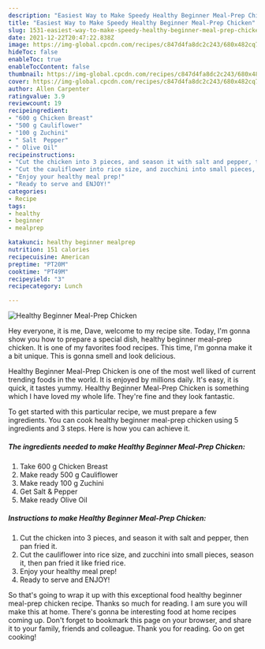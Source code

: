 ```yaml
---
description: "Easiest Way to Make Speedy Healthy Beginner Meal-Prep Chicken"
title: "Easiest Way to Make Speedy Healthy Beginner Meal-Prep Chicken"
slug: 1531-easiest-way-to-make-speedy-healthy-beginner-meal-prep-chicken
date: 2021-12-22T20:47:22.838Z
image: https://img-global.cpcdn.com/recipes/c847d4fa8dc2c243/680x482cq70/healthy-beginner-meal-prep-chicken-recipe-main-photo.jpg
hideToc: false
enableToc: true
enableTocContent: false
thumbnail: https://img-global.cpcdn.com/recipes/c847d4fa8dc2c243/680x482cq70/healthy-beginner-meal-prep-chicken-recipe-main-photo.jpg
cover: https://img-global.cpcdn.com/recipes/c847d4fa8dc2c243/680x482cq70/healthy-beginner-meal-prep-chicken-recipe-main-photo.jpg
author: Allen Carpenter
ratingvalue: 3.9
reviewcount: 19
recipeingredient:
- "600 g Chicken Breast"
- "500 g Cauliflower"
- "100 g Zuchini"
- " Salt  Pepper"
- " Olive Oil"
recipeinstructions:
- "Cut the chicken into 3 pieces, and season it with salt and pepper, then pan fried it."
- "Cut the cauliflower into rice size, and zucchini into small pieces, season it, then pan fried it like fried rice."
- "Enjoy your healthy meal prep!"
- "Ready to serve and ENJOY!"
categories:
- Recipe
tags:
- healthy
- beginner
- mealprep

katakunci: healthy beginner mealprep 
nutrition: 151 calories
recipecuisine: American
preptime: "PT20M"
cooktime: "PT49M"
recipeyield: "3"
recipecategory: Lunch

---
```



![Healthy Beginner Meal-Prep Chicken](https://img-global.cpcdn.com/recipes/c847d4fa8dc2c243/680x482cq70/healthy-beginner-meal-prep-chicken-recipe-main-photo.jpg)

Hey everyone, it is me, Dave, welcome to my recipe site. Today, I'm gonna show you how to prepare a special dish, healthy beginner meal-prep chicken. It is one of my favorites food recipes. This time, I'm gonna make it a bit unique. This is gonna smell and look delicious.

Healthy Beginner Meal-Prep Chicken is one of the most well liked of current trending foods in the world. It is enjoyed by millions daily. It's easy, it is quick, it tastes yummy. Healthy Beginner Meal-Prep Chicken is something which I have loved my whole life. They're fine and they look fantastic.




To get started with this particular recipe, we must prepare a few ingredients. You can cook healthy beginner meal-prep chicken using 5 ingredients and 3 steps. Here is how you can achieve it.

<!--inarticleads1-->

##### The ingredients needed to make Healthy Beginner Meal-Prep Chicken:

1. Take 600 g Chicken Breast
1. Make ready 500 g Cauliflower
1. Make ready 100 g Zuchini
1. Get  Salt & Pepper
1. Make ready  Olive Oil




<!--inarticleads2-->

##### Instructions to make Healthy Beginner Meal-Prep Chicken:

1. Cut the chicken into 3 pieces, and season it with salt and pepper, then pan fried it.
1. Cut the cauliflower into rice size, and zucchini into small pieces, season it, then pan fried it like fried rice.
1. Enjoy your healthy meal prep!
1. Ready to serve and ENJOY!



So that's going to wrap it up with this exceptional food healthy beginner meal-prep chicken recipe. Thanks so much for reading. I am sure you will make this at home. There's gonna be interesting food at home recipes coming up. Don't forget to bookmark this page on your browser, and share it to your family, friends and colleague. Thank you for reading. Go on get cooking!
